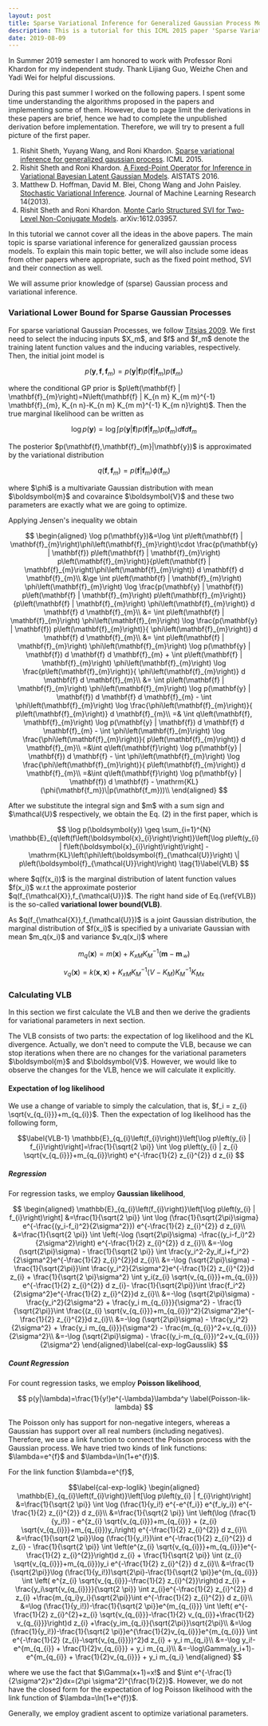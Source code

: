 ```yaml
---
layout: post
title: Sparse Variational Inference for Generalized Gaussian Process Models - a Tutorial
description: This is a tutorial for this ICML 2015 paper 'Sparse Variational Inference for Generalized Gaussian Process Models'. It covers fixed point method, stochastic variational inference and some experiments.
date: 2019-08-09
---
```


<p>In Summer 2019 semester I am honored to work with Professor Roni Khardon for my independent study. Thank Lijiang Guo, Weizhe Chen and Yadi Wei for helpful discussions.</p>

<p>
During this past summer I worked on the following papers. I spent some time understanding the algorithms proposed in the papers and implementing some of them. However, due to page limit the derivations in these papers are brief, hence we had to complete the unpublished derivation before implementation. Therefore, we will try to present a full picture of the first paper.
</p>

<ol>
    <li>Rishit Sheth, Yuyang Wang, and Roni Khardon. <a href="http://homes.sice.indiana.edu/rkhardon/PUB/icml15sparseFPGP.pdf" target="_blank">Sparse variational inference for generalized gaussian process</a>. ICML 2015.</li>
    <li>Rishit Sheth and Roni Khardon. <a href="http://proceedings.mlr.press/v51/sheth16.pdf" target="_blank">A Fixed-Point Operator for Inference in Variational Bayesian Latent Gaussian Models</a>. AISTATS 2016.</li>
    <li>Matthew D. Hoffman, David M. Blei, Chong Wang and John Paisley. <a href="http://www.columbia.edu/~jwp2128/Papers/HoffmanBleiWangPaisley2013.pdf" target="_blank">Stochastic Variational Inference</a>. Journal of Machine Learning Research 14(2013).</li>
    <li>Rishit Sheth and Roni Khardon. <a href="https://arxiv.org/abs/1612.03957" target="_blank">Monte Carlo Structured SVI for Two-Level Non-Conjugate Models</a>. arXiv:1612.03957.</li>
</ol>
<!-- , but we will exactly explain the ideas in the fist paper, fixed point method, and the connection between FP method and SVI -->
<p>
In this tutorial we cannot cover all the ideas in the above papers. The main topic is sparse variational inference for generalized gaussian process models. To explain this main topic better, we will also include some ideas from other papers where appropriate, such as the fixed point method, SVI and their connection as well.
</p>

<p>
We will assume prior knowledge of (sparse) Gaussian process and variational inference.
</p>

### Variational Lower Bound for Sparse Gaussian Processes

<p>
For sparse variational Gaussian Processes, we follow <a href="http://proceedings.mlr.press/v5/titsias09a/titsias09a.pdf" target="_blank">Titsias 2009</a>. We first need to select the inducing inputs $X_m$, and $f$ and $f_m$ denote the training latent function values and the inducing variables, respectively. Then, the initial joint model is
</p>

$$
    p\left(\mathbf{y}, \mathbf{f}, \mathbf{f}_{m}\right)=p(\mathbf{y} | \mathbf{f}) p\left(\mathbf{f} | \mathbf{f}_{m}\right) p\left(\mathbf{f}_{m}\right)
$$

<p>
where the conditional GP prior is $p\left(\mathbf{f} | \mathbf{f}_{m}\right)=N\left(\mathbf{f} | K_{n m} K_{m m}^{-1} \mathbf{f}_{m}, K_{n n}-K_{n m} K_{m m}^{-1} K_{m n}\right)$. Then the true marginal likelihood can be written as
</p>

$$
    \log p(\mathbf{y})=\log \int p(\mathbf{y} | \mathbf{f}) p\left(\mathbf{f} | \mathbf{f}_{m}\right) p\left(\mathbf{f}_{m}\right) d \mathbf{f} d \mathbf{f}_{m}
$$

<p>
The posterior $p(\mathbf{f},\mathbf{f}_{m}|\mathbf{y})$ is approximated by the variational distribution
</p>

$$
q\left(\mathbf{f}, \mathbf{f}_{m}\right)=p\left(\mathbf{f} | \mathbf{f}_{m}\right) \phi\left(\mathbf{f}_{m}\right)
$$

<p>
where $\phi$ is a multivariate Gaussian distribution with mean $\boldsymbol{m}$ and covaraince $\boldsymbol{V}$ and these two parameters are exactly what we are going to optimize.
</p>

<p>
Applying Jensen's inequality we obtain
</p>

$$
\begin{aligned}
    \log p(\mathbf{y})&=\log \int p\left(\mathbf{f} | \mathbf{f}_{m}\right)\phi\left(\mathbf{f}_{m}\right)\cdot \frac{p(\mathbf{y} | \mathbf{f}) p\left(\mathbf{f} | \mathbf{f}_{m}\right) p\left(\mathbf{f}_{m}\right)}{p\left(\mathbf{f} | \mathbf{f}_{m}\right)\phi\left(\mathbf{f}_{m}\right)}  d \mathbf{f} d \mathbf{f}_{m}\\
    &\ge \int p\left(\mathbf{f} | \mathbf{f}_{m}\right) \phi\left(\mathbf{f}_{m}\right) \log \frac{p(\mathbf{y} | \mathbf{f}) p\left(\mathbf{f} | \mathbf{f}_{m}\right) p\left(\mathbf{f}_{m}\right)}{p\left(\mathbf{f} | \mathbf{f}_{m}\right) \phi\left(\mathbf{f}_{m}\right)} d \mathbf{f} d \mathbf{f}_{m}\\
    &= \int p\left(\mathbf{f} | \mathbf{f}_{m}\right) \phi\left(\mathbf{f}_{m}\right) \log \frac{p(\mathbf{y} | \mathbf{f})  p\left(\mathbf{f}_{m}\right)}{ \phi\left(\mathbf{f}_{m}\right)} d \mathbf{f} d \mathbf{f}_{m}\\
    &= \int p\left(\mathbf{f} | \mathbf{f}_{m}\right) \phi\left(\mathbf{f}_{m}\right) \log p(\mathbf{y} | \mathbf{f}) d \mathbf{f} d \mathbf{f}_{m} + \int p\left(\mathbf{f} | \mathbf{f}_{m}\right) \phi\left(\mathbf{f}_{m}\right) \log \frac{p\left(\mathbf{f}_{m}\right)}{ \phi\left(\mathbf{f}_{m}\right)} d \mathbf{f} d \mathbf{f}_{m}\\
    &= \int p\left(\mathbf{f} | \mathbf{f}_{m}\right) \phi\left(\mathbf{f}_{m}\right) \log p(\mathbf{y} | \mathbf{f}) d \mathbf{f} d \mathbf{f}_{m} - \int  \phi\left(\mathbf{f}_{m}\right) \log \frac{\phi\left(\mathbf{f}_{m}\right)}{ p\left(\mathbf{f}_{m}\right)} d \mathbf{f}_{m}\\
    =& \int q\left(\mathbf{f}, \mathbf{f}_{m}\right) \log p(\mathbf{y} | \mathbf{f}) d \mathbf{f} d \mathbf{f}_{m} - \int  \phi\left(\mathbf{f}_{m}\right) \log \frac{\phi\left(\mathbf{f}_{m}\right)}{ p\left(\mathbf{f}_{m}\right)} d \mathbf{f}_{m}\\
    =&\int q\left(\mathbf{f}\right) \log p(\mathbf{y} | \mathbf{f}) d \mathbf{f} - \int  \phi\left(\mathbf{f}_{m}\right) \log \frac{\phi\left(\mathbf{f}_{m}\right)}{ p\left(\mathbf{f}_{m}\right)} d \mathbf{f}_{m}\\
    =&\int q\left(\mathbf{f}\right) \log p(\mathbf{y} | \mathbf{f}) d \mathbf{f} - \mathrm{KL}(\phi(\mathbf{f_m})\|p(\mathbf{f_m}))\\
\end{aligned}
$$

<p>
After we substitute the integral sign and $m$ with a sum sign and $\mathcal{U}$ respectively, we obtain the Eq. (2) in the first paper, which is
</p>

$$
    \log p(\boldsymbol{y}) \geq \sum_{i=1}^{N} \mathbb{E}_{q\left(f\left(\boldsymbol{x}_{i}\right)\right)}\left[\log p\left(y_{i} | f\left(\boldsymbol{x}_{i}\right)\right)\right] -\mathrm{KL}\left(\phi\left(\boldsymbol{f}_{\mathcal{U}}\right) \| p\left(\boldsymbol{f}_{\mathcal{U}}\right)\right)
    \tag{1}\label{VLB}
$$
<p>
where $q(f(x_i))$ is the marginal distribution of latent function values $f(x_i)$ w.r.t the approximate posterior $q(f_{\mathcal{X}},f_{\mathcal{U}})$. The right hand side of Eq.(\ref{VLB}) is the so-called <b>variational lower bound(VLB)</b>.
</p>
<p>
As $q(f_{\mathcal{X}},f_{\mathcal{U}})$ is a joint Gaussian distribution, the marginal distribution of $f(x_i)$ is specified by a univariate Gaussian with mean $m_q(x_i)$ and variance $v_q(x_i)$ where
</p>

$$
    m_{q}(\boldsymbol{x})=m(\boldsymbol{x})+K_{x M} K_{M}^{-1}\left(\boldsymbol{m}-\boldsymbol{m}_{\mathcal{U}}\right)
$$

$$
v_{q}(\boldsymbol{x})=k(\boldsymbol{x}, \boldsymbol{x})+K_{x M} K_{M}^{-1}\left(V-K_{M}\right) K_{M}^{-1} K_{M x}
$$

### Calculating VLB
In this section we first calculate the VLB and then we derive the gradients for variational parameters in next section. 
<p>
The VLB consists of two parts: the expectation of log likelihood and the KL divergence. Actually, we don't need to compute the VLB, because we can stop iterations when there are no changes for the variational parameters $\boldsymbol{m}$ and $\boldsymbol{V}$. However, we would like to observe the changes for the VLB, hence we will calculate it explicitly.
</p>

#### Expectation of log likelihood
<p>
We use a change of variable to simply the calculation, that is, $f_i = z_{i} \sqrt{v_{q_{i}}}+m_{q_{i}}$. Then the expectation of log likelihood has the following form,
</p>

$$\label{VLB-1}
    \mathbb{E}_{q_{i}\left(f_{i}\right)}\left[\log p\left(y_{i} | f_{i}\right)\right]=\frac{1}{\sqrt{2 \pi}} \int \log p\left(y_{i} | z_{i} \sqrt{v_{q_{i}}}+m_{q_{i}}\right) e^{-\frac{1}{2} z_{i}^{2}} d z_{i}
$$

<h5>
Regression
</h5>
<p>
For regression tasks, we employ <b>Gaussian likelihood</b>, 
</p>

$$
\begin{aligned}
\mathbb{E}_{q_{i}\left(f_{i}\right)}\left[\log p\left(y_{i} | f_{i}\right)\right]
&=\frac{1}{\sqrt{2 \pi}} \int \log (\frac{1}{\sqrt{2\pi}\sigma} e^{-\frac{(y_i-f_i)^2}{2\sigma^2}}) e^{-\frac{1}{2} z_{i}^{2}} d z_{i}\\
&=\frac{1}{\sqrt{2 \pi}} \int \left(-\log (\sqrt{2\pi}\sigma) -\frac{(y_i-f_i)^2}{2\sigma^2}\right) e^{-\frac{1}{2} z_{i}^{2}} d z_{i}\\
&=-\log (\sqrt{2\pi}\sigma) - \frac{1}{\sqrt{2 \pi}} \int \frac{y_i^2-2y_if_i+f_i^2}{2\sigma^2}e^{-\frac{1}{2} z_{i}^{2}}d z_{i}\\
&=-\log (\sqrt{2\pi}\sigma) - \frac{1}{\sqrt{2\pi}}\int \frac{y_i^2}{2\sigma^2}e^{-\frac{1}{2} z_{i}^{2}}d z_{i} + \frac{1}{\sqrt{2 \pi}\sigma^2} \int y_i(z_{i} \sqrt{v_{q_{i}}}+m_{q_{i}}) e^{-\frac{1}{2} z_{i}^{2}} d z_{i}- \frac{1}{\sqrt{2\pi}}\int \frac{f_i^2}{2\sigma^2}e^{-\frac{1}{2} z_{i}^{2}}d z_{i}\\
&=-\log (\sqrt{2\pi}\sigma) - \frac{y_i^2}{2\sigma^2} + \frac{y_i m_{q_{i}}}{\sigma^2} - \frac{1}{\sqrt{2\pi}}\int \frac{(z_{i} \sqrt{v_{q_{i}}}+m_{q_{i}})^2}{2\sigma^2}e^{-\frac{1}{2} z_{i}^{2}}d z_{i}\\
&=-\log (\sqrt{2\pi}\sigma) - \frac{y_i^2}{2\sigma^2} + \frac{y_i m_{q_{i}}}{\sigma^2} - \frac{m_{q_{i}}^2+v_{q_{i}}}{2\sigma^2}\\
&=-\log (\sqrt{2\pi}\sigma) - \frac{(y_i-m_{q_{i}})^2+v_{q_{i}}}{2\sigma^2}
\end{aligned}\label{cal-exp-logGausslik}
$$

<h5>
Count Regression
</h5>
<p>
For count regression tasks, we employ <b>Poisson likelihood</b>, 
</p>

$$
    p(y|\lambda)=\frac{1}{y!}e^{-\lambda}\lambda^y
    \label{Poisson-lik-lambda}
$$

<p>
The Poisson only has support for non-negative integers, whereas a Gaussian has support over all real numbers (including negatives). Therefore, we use a link function to connect the Poisson process with the Gaussian process. We have tried two kinds of link functions: $\lambda=e^{f}$ and $\lambda=\ln(1+e^{f})$.
</p>

<p>For the link function $\lambda=e^{f}$,</p>

$$\label{cal-exp-loglik}
\begin{aligned}
\mathbb{E}_{q_{i}\left(f_{i}\right)}\left[\log p\left(y_{i} | f_{i}\right)\right]
&=\frac{1}{\sqrt{2 \pi}} \int \log (\frac{1}{y_i!} e^{-e^{f_i}} e^{f_iy_i}) e^{-\frac{1}{2} z_{i}^{2}} d z_{i}\\
&=\frac{1}{\sqrt{2 \pi}} \int \left(\log (\frac{1}{y_i!}) - e^{z_{i} \sqrt{v_{q_{i}}}+m_{q_{i}}} + (z_{i} \sqrt{v_{q_{i}}}+m_{q_{i}})y_i\right) e^{-\frac{1}{2} z_{i}^{2}} d z_{i}\\
&=\frac{1}{\sqrt{2 \pi}}\log (\frac{1}{y_i!})\int e^{-\frac{1}{2} z_{i}^{2}} d z_{i} - \frac{1}{\sqrt{2 \pi}} \int \left(e^{z_{i} \sqrt{v_{q_{i}}}+m_{q_{i}}}e^{-\frac{1}{2} z_{i}^{2}}\right)d z_{i} + \frac{1}{\sqrt{2 \pi}} \int (z_{i} \sqrt{v_{q_{i}}}+m_{q_{i}})y_i e^{-\frac{1}{2} z_{i}^{2}} d z_{i}\\
&=\frac{1}{\sqrt{2\pi}}\log (\frac{1}{y_i!})\sqrt{2\pi}-\frac{1}{\sqrt{2 \pi}}e^{m_{q_{i}}} \int \left( e^{z_{i} \sqrt{v_{q_{i}}}-\frac{1}{2} z_{i}^{2}}\right)d z_{i} + \frac{y_i\sqrt{v_{q_{i}}}}{\sqrt{2 \pi}} \int z_{i}e^{-\frac{1}{2} z_{i}^{2}} d z_{i} +\frac{m_{q_i}y_i}{\sqrt{2\pi}}\int e^{-\frac{1}{2} z_{i}^{2}} d z_{i}\\
&=\log (\frac{1}{y_i!})-\frac{1}{\sqrt{2 \pi}}e^{m_{q_{i}}} \int \left( e^{-\frac{1}{2} z_{i}^{2}+z_{i} \sqrt{v_{q_{i}}}-\frac{1}{2} v_{q_{i}}+\frac{1}{2} v_{q_{i}}}\right)d z_{i} +\frac{y_im_{q_i}}{\sqrt{2\pi}}\sqrt{2\pi}\\
&=\log (\frac{1}{y_i!})-\frac{1}{\sqrt{2 \pi}}e^{\frac{1}{2}v_{q_{i}}}e^{m_{q_{i}}} \int e^{-\frac{1}{2} (z_{i}-\sqrt{v_{q_{i}}})^2}d z_{i} + y_i m_{q_i}\\
&=-\log y_i!-e^{m_{q_{i}} + \frac{1}{2}v_{q_{i}}} + y_i m_{q_i}\\
&=-\log\Gamma(y_i+1)-e^{m_{q_{i}} + \frac{1}{2}v_{q_{i}}} + y_i m_{q_i}
\end{aligned}
$$

<p>
where we use the fact that $\Gamma(x+1)=x!$ and $\int e^{-\frac{1}{2\sigma^2}x^2}dx=(2\pi \sigma^2)^{\frac{1}{2}}$. However, we do not have the closed form for the expectation of log Poisson likelihood with the link function of $\lambda=\ln(1+e^{f})$.
</p>


Generally, we employ gradient ascent to optimize variational parameters.
